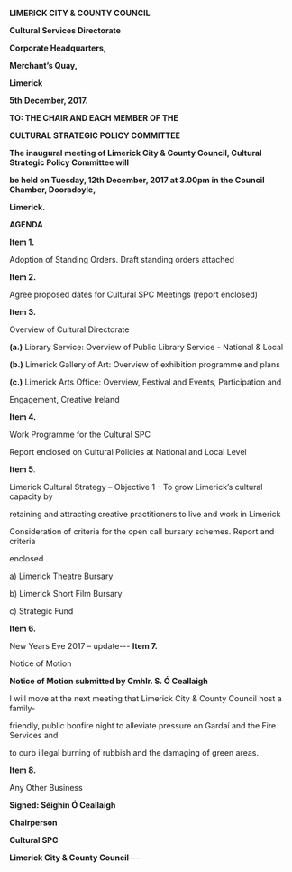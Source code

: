 **LIMERICK CITY & COUNTY COUNCIL**

**Cultural Services Directorate**

**Corporate Headquarters,**

**Merchant’s Quay,**

**Limerick**

**5th** **December, 2017.**

**TO: THE CHAIR AND EACH MEMBER OF THE**

**CULTURAL STRATEGIC POLICY COMMITTEE**

**The inaugural meeting of Limerick City & County Council, Cultural Strategic Policy Committee will**

**be held on Tuesday, 12th** **December, 2017 at 3.00pm in the** **Council Chamber, Dooradoyle,**

**Limerick.**

**AGENDA**

**Item 1.**

Adoption of Standing Orders. Draft standing orders attached

**Item 2.**

Agree proposed dates for Cultural SPC Meetings (report enclosed)

**Item 3.**

Overview of Cultural Directorate

**(a.)** Library Service: Overview of Public Library Service - National & Local

**(b.)** Limerick Gallery of Art: Overview of exhibition programme and plans

**(c.)** Limerick Arts Office: Overview, Festival and Events, Participation and

Engagement, Creative Ireland

**Item 4.**

Work Programme for the Cultural SPC

Report enclosed on Cultural Policies at National and Local Level

**Item 5**.

Limerick Cultural Strategy – Objective 1 - To grow Limerick’s cultural capacity by

retaining and attracting creative practitioners to live and work in Limerick

Consideration of criteria for the open call bursary schemes. Report and criteria

enclosed

a) Limerick Theatre Bursary

b) Limerick Short Film Bursary

c) Strategic Fund

**Item 6.**

New Years Eve 2017 – update---
**Item 7.**

Notice of Motion

**Notice of Motion submitted by Cmhlr. S. Ó Ceallaigh**

I will move at the next meeting that Limerick City & County Council host a family-

friendly, public bonfire night to alleviate pressure on Gardaí and the Fire Services and

to curb illegal burning of rubbish and the damaging of green areas.

**Item 8.**

Any Other Business

**Signed: Séighin Ó Ceallaigh**

**Chairperson**

**Cultural SPC**

**Limerick City & County Council**---
